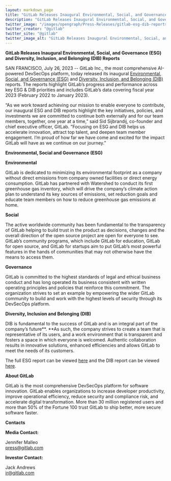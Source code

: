 ```yaml
---
layout: markdown_page
title: "GitLab Releases Inaugural Environmental, Social, and Governance (ESG) and Diversity, Inclusion, and Belonging (DIB) Reports"
description: "GitLab Releases Inaugural Environmental, Social, and Governance (ESG) and Diversity, Inclusion, and Belonging (DIB) Reports"
twitter_image: "/images/opengraph/Press-Releases/gitlab-esg-dib-reports.png"
twitter_creator: "@gitlab"
twitter_site: "@gitlab"
twitter_image_alt: "GitLab Releases Inaugural Environmental, Social, and Governance (ESG) and Diversity, Inclusion, and Belonging (DIB) Reports"
---
```


**GitLab Releases Inaugural Environmental, Social, and Governance (ESG) and Diversity, Inclusion, and Belonging (DIB) Reports**

SAN FRANCISCO, July 26, 2023 -- GitLab Inc., ​the most comprehensive AI-powered DevSecOps platform, today released its inaugural [Environmental, Social, and Governance (ESG)](http://about.gitlab.com/environmental-social-governance) and [Diversity, Inclusion, and Belonging (DIB)](http://about.gitlab.com/diversity-inclusion-belonging) reports. The reports highlight GitLab’s progress and performance across key ESG & DIB priorities and includes GitLab’s data covering fiscal year 2023 (February 2022 to January 2023). 

“As we work toward achieving our mission to enable everyone to contribute, our inaugural ESG and DIB reports highlight the key initiatives, policies, and investments we are committed to continue both externally and for our team members, together, one year at a time,” said Sid Sijbrandij, co-founder and chief executive officer, GitLab. ”Focusing on ESG and DIB helps us accelerate innovation, attract top talent, and deepen team member engagement. I’m proud of how far we have come and excited for the impact GitLab will have as we continue on our journey.” 

**Environmental, Social and Governance (ESG)**

**Environmental**

GitLab is dedicated to minimizing its environmental footprint as a company without direct emissions from company owned facilities or direct energy consumption. GitLab has partnered with Watershed to conduct its first greenhouse gas inventory, which will drive the company’s climate action plan to understand its key sources of emissions, set reduction goals and educate team members on how to reduce greenhouse gas emissions at home.

**Social**

The active worldwide community has been fundamental to the transparency of GitLab helping to build trust in the product as decisions, changes and the overall direction of the open source project are open for everyone to see. GitLab’s community programs, which include GitLab for education, GitLab for open source, and GitLab for startups aim to put GitLab’s most powerful features in the hands of communities that may not otherwise have the means to access them. 

**Governance**

GitLab is committed to the highest standards of legal and ethical business conduct and has long operated its business consistent with written operating principles and policies that reinforce this commitment. The organization strives to set an example by empowering the wider GitLab community to build and work with the highest levels of security through its DevSecOps platform. 

**Diversity, Inclusion and Belonging (DIB)**

DIB is fundamental to the success of GitLab and is an integral part of the company’s future**. **As such, the company strives to create a team that is representative of its users, and a work environment that is transparent and fosters a space in which everyone is welcomed. Authentic collaboration results in innovative solutions, enhanced efficiencies and allows GitLab to meet the needs of its customers. 

The full ESG report can be viewed [here](http://about.gitlab.com/environmental-social-governance) and the DIB report can be viewed [here](http://about.gitlab.com/diversity-inclusion-belonging).

**About GitLab**

GitLab is the most comprehensive DevSecOps platform for software innovation. GitLab enables organizations to increase developer productivity, improve operational efficiency, reduce security and compliance risk, and accelerate digital transformation. More than 30 million registered users and more than 50% of the Fortune 100 trust GitLab to ship better, more secure software faster.

**Contacts**

**Media Contact:**

Jennifer Malleo \
[press@gitlab.com](mailto:press@gitlab.com)

**Investor Contact:**

Jack Andrews \
[ir@gitlab.com](mailto:ir@gitlab.com)


